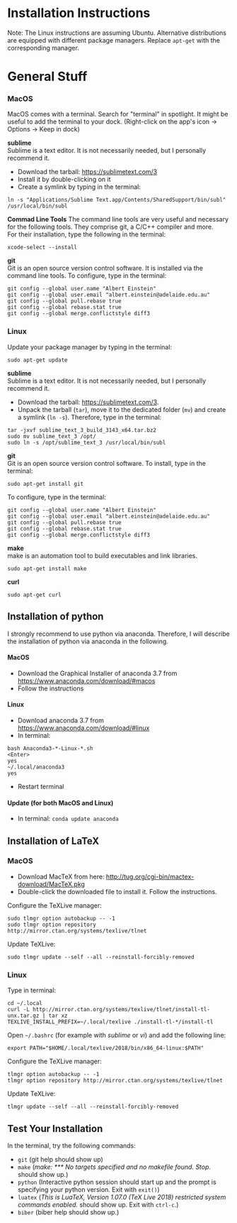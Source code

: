 # Installation Instructions

Note: The Linux instructions are assuming Ubuntu. 
Alternative distributions are equipped with different package managers.
Replace `apt-get` with the corresponding manager.

# General Stuff

### MacOS
MacOS comes with a terminal. 
Search for "terminal" in spotlight. 
It might be useful to add the terminal to your dock.
(Right-click on the app's icon -> Options -> Keep in dock)

__sublime__  
Sublime is a text editor.
It is not necessarily needed, but I personally recommend it.   
* Download the tarball: https://sublimetext.com/3
* Install it by double-clicking on it
* Create a symlink by typing in the terminal:
```
ln -s "Applications/Sublime Text.app/Contents/SharedSupport/bin/subl" /usr/local/bin/subl
```

__Commad Line Tools__ 
The command line tools are very useful and necessary for the following tools. 
They comprise git, a C/C++ compiler and more.  
For their installation, type the following in the terminal:
```
xcode-select --install
```

__git__  
Git is an open source version control software.
It is installed via the command line tools.
To configure, type in the terminal:
```
git config --global user.name "Albert Einstein"
git config --global user.email "albert.einstein@adelaide.edu.au"
git config --global pull.rebase true
git config --global rebase.stat true
git config --global merge.conflictstyle diff3
```


### Linux

Update your package manager by typing in the terminal:
```
sudo apt-get update
```

__sublime__  
Sublime is a text editor.
It is not necessarily needed, but I personally recommend it.   
* Download the tarball: https://sublimetext.com/3. 
* Unpack the tarball (`tar`), move it to the dedicated folder (`mv`) and create a symlink (`ln -s`). 
Therefore, type in the terminal:
```
tar -jxvf sublime_text_3_build_3143_x64.tar.bz2
sudo mv sublime_text_3 /opt/
sudo ln -s /opt/sublime_text_3 /usr/local/bin/subl
```

__git__  
Git is an open source version control software.
To install, type in the terminal:
```
sudo apt-get install git
```
To configure, type in the terminal:
```
git config --global user.name "Albert Einstein"
git config --global user.email "albert.einstein@adelaide.edu.au"
git config --global pull.rebase true
git config --global rebase.stat true
git config --global merge.conflictstyle diff3
```

__make__  
make is an automation tool to build executables and link libraries.
```
sudo apt-get install make
```

__curl__  
```
sudo apt-get curl
```


## Installation of python
I strongly recommend to use python via anaconda. Therefore, I will describe the installation of python via anaconda in the following.

#### MacOS
-	Download the Graphical Installer of anaconda 3.7 from https://www.anaconda.com/download/#macos
-	Follow the instructions

#### Linux
-	Download anaconda 3.7 from https://www.anaconda.com/download/#linux
-	In terminal:

```
bash Anaconda3-*-Linux-*.sh
<Enter>
yes
~/.local/anaconda3
yes
```
-	Restart terminal

#### Update (for both MacOS and Linux)
-	In terminal:
`conda update anaconda`
 

## Installation of LaTeX

### MacOS

* Download MacTeX from here: http://tug.org/cgi-bin/mactex-download/MacTeX.pkg
* Double-click the downloaded file to install it. Follow the instructions.

Configure the TeXLive manager:
```
sudo tlmgr option autobackup -- -1
sudo tlmgr option repository http://mirror.ctan.org/systems/texlive/tlnet
```

Update TeXLive:
```
sudo tlmgr update --self --all --reinstall-forcibly-removed
```

### Linux

Type in terminal:
```
cd ~/.local
curl -L http://mirror.ctan.org/systems/texlive/tlnet/install-tl-unx.tar.gz | tar xz
TEXLIVE_INSTALL_PREFIX=~/.local/texlive ./install-tl-*/install-tl
```

Open `~/.bashrc` (for example with _sublime_ or _vi_) and add the following line:
```
export PATH="$HOME/.local/texlive/2018/bin/x86_64-linux:$PATH"
```

Configure the TeXLive manager:
```
tlmgr option autobackup -- -1
tlmgr option repository http://mirror.ctan.org/systems/texlive/tlnet
```

Update TeXLive:
```
tlmgr update --self --all --reinstall-forcibly-removed
```

## Test Your Installation

In the terminal, try the following commands:

* `git` (git help should show up)
* `make` (_make: *** No targets specified and no makefile found. Stop._ should show up.)
* `python` (Interactive python  session should start up and the prompt is specifying your python version. Exit with `exit()`)
* `luatex` (_This is LuaTeX, Version 1.07.0 (TeX Live 2018) 
 restricted system commands enabled._ should show up. Exit with `ctrl-c`.)
 * `biber` (biber help should show up.)
